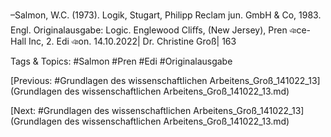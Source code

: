 –Salmon, W.C. (1973). Logik, Stugart, Philipp Reclam jun. GmbH & Co, 1983. Engl. Originalausgabe: Logic. Englewood Cliﬀs, (New Jersey), Pren ঞce-Hall Inc, 2. Edi ঞon.
14.10.2022| Dr. Christine Groß| 163

   Tags & Topics:
   #Salmon
   #Pren
   #Edi
   #Originalausgabe

[Previous: #Grundlagen des wissenschaftlichen Arbeitens_Groß_141022_13](Grundlagen des wissenschaftlichen Arbeitens_Groß_141022_13.md)

[Next: #Grundlagen des wissenschaftlichen Arbeitens_Groß_141022_13](Grundlagen des wissenschaftlichen Arbeitens_Groß_141022_13.md)